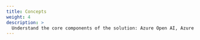 ```yaml
---
title: Concepts
weight: 4
description: >
  Understand the core components of the solution: Azure Open AI, Azure Cognitive Search, Azure APIM and more.
---
```

